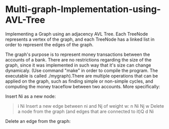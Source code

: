 # Multi-graph-Implementation-using-AVL-Tree
Implementing a Graph using an adjacency AVL Tree. Each TreeNode represents a vertex of the graph, and each TreeNode has a linked list in order to represent the edges of the graph.

The graph's purpose is to represent money transactions between the accounts of a bank. 
There are no restrictions regarding the size of the graph, since it was implemented in such way that it's size can change dynamicaly. (Use command "make" in order to compile the program. The executable is called ./mygraph).There are multiple operations that can be applied on the graph, such as finding simple or non-simple cycles, and computing the money traceflow between two accounts. More specifically:

Insert Ni as a new node:
>i Ni
Insert a new edge between ni and Nj of weight w:
>n Ni Nj w
Delete a node from the graph (and edges that are connected to it)Q
>d Ni

Delete an edge from the graph:
